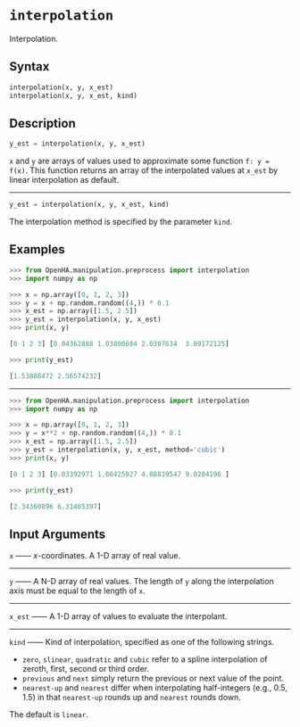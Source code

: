 # `interpolation`

Interpolation.

## Syntax

```python
interpolation(x, y, x_est)
interpolation(x, y, x_est, kind)
```

## Description

```python
y_est = interpolation(x, y, x_est)
```

`x` and `y` are arrays of values used to approximate some function `f: y = f(x)`.
This function returns an array of the interpolated values at `x_est` by linear interpolation as default.

---

```python
y_est = interpolation(x, y, x_est, kind)
```

The interpolation method is specified by the parameter `kind`.

## Examples

```python
>>> from OpenHA.manipulation.preprocess import interpolation
>>> import numpy as np

>>> x = np.array([0, 1, 2, 3])
>>> y = x + np.random.random((4,)) * 0.1
>>> x_est = np.array([1.5, 2.5])
>>> y_est = interpolation(x, y, x_est)
>>> print(x, y)

[0 1 2 3] [0.04362888 1.03800604 2.0397634  3.09172125]

>>> print(y_est)

[1.53888472 2.56574232]

```

---

```python
>>> from OpenHA.manipulation.preprocess import interpolation
>>> import numpy as np

>>> x = np.array([0, 1, 2, 3])
>>> y = x**2 + np.random.random((4,)) * 0.1
>>> x_est = np.array([1.5, 2.5])
>>> y_est = interpolation(x, y, x_est, method='cubic')
>>> print(x, y)

[0 1 2 3] [0.03392971 1.08425927 4.08819547 9.0204196 ]

>>> print(y_est)

[2.34360896 6.31485397]

```

## Input Arguments

`x` —— $x$-coordinates. A 1-D array of real value.

---

`y` —— A N-D array of real values. The length of `y` along the interpolation axis must be equal to the length of `x`.

---

`x_est` —— A 1-D array of values to evaluate the interpolant.

---

`kind` —— Kind of interpolation, specified as one of the following strings.

- `zero`, `slinear`, `quadratic` and `cubic` refer to a spline interpolation of zeroth, first, second or third order.
- `previous` and `next` simply return the previous or next value of the point.
- `nearest-up` and `nearest` differ when interpolating half-integers (e.g., 0.5, 1.5) in that `nearest-up` rounds up and `nearest` rounds down.

The default is `linear`.
